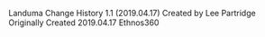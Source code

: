 Landuma Change History
1.1 (2019.04.17)
Created by Lee Partridge
Originally Created 2019.04.17
Ethnos360

